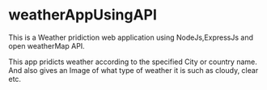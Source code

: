 # weatherAppUsingAPI

This is a Weather pridiction web application using NodeJs,ExpressJs and open weatherMap API. 

This app pridicts weather according to the specified City or country name. And also gives an Image of what type of weather it is such as cloudy, clear etc.
